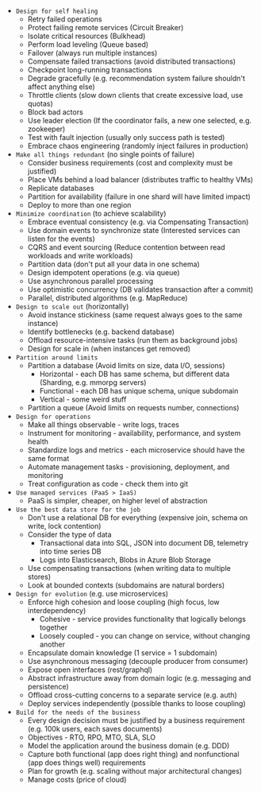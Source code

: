* `Design for self healing`
    * Retry failed operations
    * Protect failing remote services (Circuit Breaker)
    * Isolate critical resources (Bulkhead)
    * Perform load leveling (Queue based)
    * Failover (always run multiple instances)
    * Compensate failed transactions (avoid distributed transactions)
    * Checkpoint long-running transactions
    * Degrade gracefully (e.g. recommendation system failure shouldn't affect anything else)
    * Throttle clients (slow down clients that create excessive load, use quotas)
    * Block bad actors
    * Use leader election (If the coordinator fails, a new one selected, e.g. zookeeper)
    * Test with fault injection (usually only success path is tested)
    * Embrace chaos engineering (randomly inject failures in production)
* `Make all things redundant` (no single points of failure)
    * Consider business requirements (cost and complexity must be justified)
    * Place VMs behind a load balancer (distributes traffic to healthy VMs)
    * Replicate databases
    * Partition for availability (failure in one shard will have limited impact)
    * Deploy to more than one region
* `Minimize coordination` (to achieve scalability)
    * Embrace eventual consistency (e.g. via Compensating Transaction)
    * Use domain events to synchronize state (Interested services can listen for the events)
    * CQRS and event sourcing (Reduce contention between read workloads and write workloads)
    * Partition data (don't put all your data in one schema)
    * Design idempotent operations (e.g. via queue)
    * Use asynchronous parallel processing
    * Use optimistic concurrency (DB validates transaction after a commit)
    * Parallel, distributed algorithms (e.g. MapReduce)
* `Design to scale out` (horizontally)
    * Avoid instance stickiness (same request always goes to the same instance)
    * Identify bottlenecks (e.g. backend database)
    * Offload resource-intensive tasks (run them as background jobs)
    * Design for scale in (when instances get removed)
* `Partition around limits`
    * Partition a database (Avoid limits on size, data I/O, sessions)
        * Horizontal - each DB has same schema, but different data (Sharding, e.g. mmorpg servers)
        * Functional - each DB has unique schema, unique subdomain
        * Vertical - some weird stuff
    * Partition a queue (Avoid limits on requests number, connections)
* `Design for operations`
    * Make all things observable - write logs, traces
    * Instrument for monitoring - availability, performance, and system health
    * Standardize logs and metrics - each microservice should have the same format
    * Automate management tasks - provisioning, deployment, and monitoring
    * Treat configuration as code - check them into git
* `Use managed services (PaaS > IaaS)`
    * PaaS is simpler, cheaper, on higher level of abstraction
* `Use the best data store for the job`
    * Don't use a relational DB for everything (expensive join, schema on write, lock contention)
    * Consider the type of data 
        * Transactional data into SQL, JSON into document DB, telemetry into time series DB
        * Logs into Elasticsearch, Blobs in Azure Blob Storage
    * Use compensating transactions (when writing data to multiple stores)
    * Look at bounded contexts (subdomains are natural borders)
* `Design for evolution` (e.g. use microservices)
    * Enforce high cohesion and loose coupling (high focus, low interdependency)
        * Cohesive - service provides functionality that logically belongs together
        * Loosely coupled - you can change on service, without changing another
    * Encapsulate domain knowledge (1 service = 1 subdomain)
    * Use asynchronous messaging (decouple producer from consumer)
    * Expose open interfaces (rest/graphql)
    * Abstract infrastructure away from domain logic (e.g. messaging and persistence)
    * Offload cross-cutting concerns to a separate service (e.g. auth)
    * Deploy services independently (possible thanks to loose coupling)
* `Build for the needs of the business`
    * Every design decision must be justified by a business requirement (e.g. 100k users, each saves documents)
    * Objectives - RTO, RPO, MTO, SLA, SLO
    * Model the application around the business domain (e.g. DDD)
    * Capture both functional (app does right thing) and nonfunctional (app does things well) requirements
    * Plan for growth (e.g. scaling without major architectural changes)
    * Manage costs (price of cloud)